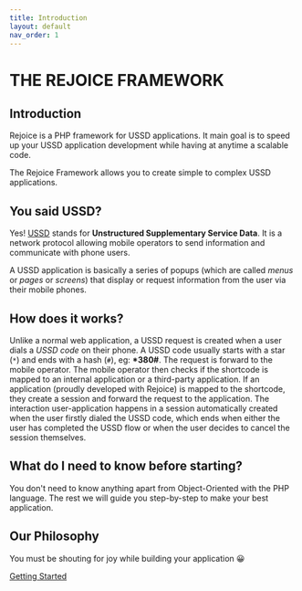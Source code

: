 ```yaml
---
title: Introduction
layout: default
nav_order: 1
---
```

# THE REJOICE FRAMEWORK
## Introduction
Rejoice is a PHP framework for USSD applications. It main goal is to speed up your USSD application development while having at anytime a scalable code.

The Rejoice Framework allows you to create simple to complex USSD applications.

## You said USSD?
Yes! [USSD](current/glossary#ussd) stands for **Unstructured Supplementary Service Data**. It is a network protocol allowing mobile operators to send information and communicate with phone users.

A USSD application is basically a series of popups (which are called *menus* or *pages* or *screens*) that display or request information from the user via their mobile phones.

## How does it works?
Unlike a normal web application, a USSD request is created when a user dials a *USSD code* on their phone. A USSD code usually starts with a star (`*`) and ends with a hash (`#`), eg: **\*380#**. The request is forward to the mobile operator. The mobile operator then checks if the shortcode is mapped to an internal application or a third-party application. If an application (proudly developed with Rejoice) is mapped to the shortcode, they create a session and forward the request to the application. The interaction user-application happens in a session automatically created when the user firstly dialed the USSD code, which ends when either the user has completed the USSD flow or when the user decides to cancel the session themselves.

## What do I need to know before starting?
You don't need to know anything apart from Object-Oriented with the PHP language. The rest we will guide you step-by-step to make your best application.

## Our Philosophy
You must be shouting for joy while building your application 😀

<div class="d-flex flex-justify-end">
<a href="current/installation.html" class="btn">Getting Started</a>
</div>